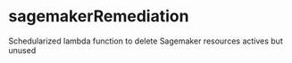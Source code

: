 # sagemakerRemediation
Schedularized lambda function to delete Sagemaker resources actives but unused
